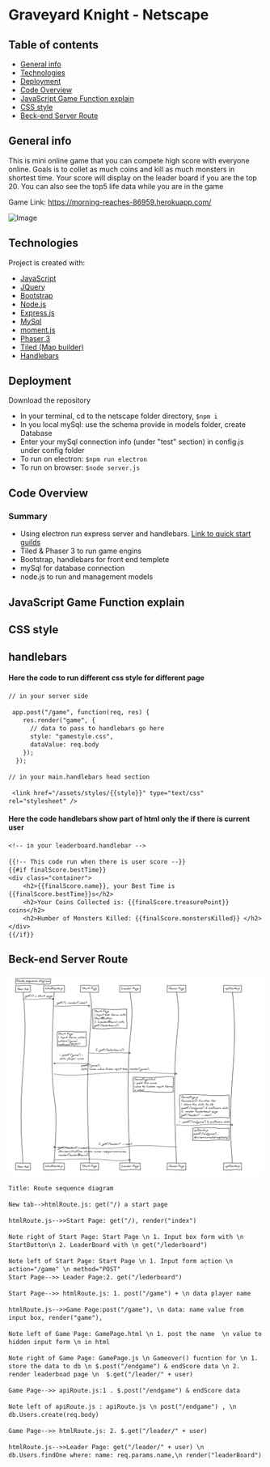# Graveyard Knight - Netscape 

## Table of contents

- [General info](#general-info)
- [Technologies](#Technologies)
- [Deployment](#Deployment)
- [Code Overview](#Code-Overview)
- [JavaScript Game Function explain](#JavaScript-Function-explain)
- [CSS style](#CSS-style)
- [Beck-end Server Route](#Beck-end-Server-Route)

## General info

This is mini online game that you can compete high score with everyone online. Goals is to collet as much coins and kill as much monsters in shortest time. Your score will display on the leader board if you are the top 20. You can also see the top5 life data while you are in the game

Game Link: https://morning-reaches-86959.herokuapp.com/

![Image](public/assets/images/frontgif.gif)

## Technologies

Project is created with:

- [JavaScript](https://www.javascript.com/)
- [JQuery](https://jquery.com/)
- [Bootstrap](https://getbootstrap.com/)
- [Node.js](https://nodejs.org/)
- [Express.js](https://expressjs.com/)
- [MySql](https://www.mysql.com/)
- [moment.js](https://momentjs.com/)
- [Phaser 3](https://phaser.io/phaser3)
- [Tiled (Map builder)](https://www.mapeditor.org/)
- [Handlebars](https://handlebarsjs.com/)

## Deployment

Download the repository

- In your terminal, cd to the netscape folder directory, `$npm i`
- In you local mySql: use the schema provide in models folder, create Database
- Enter your mySql connection info (under "test" section) in config.js under config folder
- To run on electron: `$npm run electron`
- To run on browser: `$node server.js`

## Code Overview

### Summary

- Using electron run express server and handlebars. [Link to quick start guilds](https://github.com/joshjcarrier/electron-express-quick-start)
- Tiled & Phaser 3 to run game engins
- Bootstrap, handlebars for front end templete
- mySql for database connection
- node.js to run and management models

## JavaScript Game Function explain

## CSS style

## handlebars

#### Here the code to run different css style for different page

```
// in your server side

 app.post("/game", function(req, res) {
    res.render("game", {
      // data to pass to handlebars go here
      style: "gamestyle.css",
      dataValue: req.body
    });
  });

// in your main.handlebars head section

 <link href="/assets/styles/{{style}}" type="text/css" rel="stylesheet" />
```

#### Here the code handlebars show part of html only the if there is current user

```
<!-- in your leaderboard.handlebar -->

{{!-- This code run when there is user score --}}
{{#if finalScore.bestTime}}
<div class="container">
    <h2>{{finalScore.name}}, your Best Time is {{finalScore.bestTime}}s</h2>
    <h2>Your Coins Collected is: {{finalScore.treasurePoint}} coins</h2>
    <h2>Humber of Monsters Killed: {{finalScore.monstersKilled}} </h2>
</div>
{{/if}}

```

## Beck-end Server Route

![Image](public/assets/images/sequence_diagram.PNG)

```sequence {theme="hand"}
Title: Route sequence diagram

New tab-->htmlRoute.js: get("/) a start page

htmlRoute.js-->>Start Page: get("/), render("index")

Note right of Start Page: Start Page \n 1. Input box form with \n StartButton\n 2. LeaderBoard with \n get("/lederboard")

Note left of Start Page: Start Page \n 1. Input form action \n action="/game" \n method="POST"
Start Page-->> Leader Page:2. get("/lederboard")

Start Page-->> htmlRoute.js: 1. post("/game") + \n data player name

htmlRoute.js-->>Game Page:post("/game"), \n data: name value from input box, render("game"),

Note left of Game Page: GamePage.html \n 1. post the name  \n value to hidden input form \n in html

Note right of Game Page: GamePage.js \n Gameover() fucntion for \n 1. store the data to db \n $.post("/endgame") & endScore data \n 2. render leaderboad page \n  $.get("/leader/" + user)

Game Page-->> apiRoute.js:1 . $.post("/endgame") & endScore data

Note left of apiRoute.js : apiRoute.js \n post("/endgame") , \n db.Users.create(req.body)

Game Page-->> htmlRoute.js: 2. $.get("/leader/" + user)

htmlRoute.js-->>Leader Page: get("/leader/" + user) \n db.Users.findOne where: name: req.params.name,\n render("leaderBoard")

```
